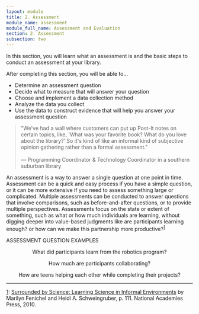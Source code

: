 ```yaml
---
layout: module
title: 2. Assessment
module_name: assessment
module_full_name: Assessment and Evaluation
section: 2. Assessment
subsection: two
---
```


In this section, you will learn what an assessment is and the basic steps to conduct an assessment at your library.

<div class="objectives">
	<p>After completing this section, you will be able to...</p>
<ul>
  <li>Determine an assessment question</li>
  <li>Decide what to measure that will answer your question</li>
  <li>Choose and implement a data collection method</li>
  <li>Analyze the data you collect </li>
  <li>Use the data to construct evidence that will help you answer your assessment question </li>
</ul>
</div>

<!-- INTS_031 -->
>"We've had a wall where customers can put up Post-It notes on certain topics, like, ‘What was your favorite book? What do you love about the library?’ So it's kind of like an informal kind of subjective opinion gathering rather than a formal assessment."<br/><br/>— Programming Coordinator & Technology Coordinator in a southern suburban library

An assessment is a way to answer a single question at one point in time. Assessment can be a quick and easy process if you have a simple question, or it can be more extensive if you need to assess something large or complicated. Multiple assessments can be conducted to answer questions that involve comparisons, such as before-and-after questions, or to provide multiple perspectives. Assessments focus on the state or extent of something, such as what or how much individuals are learning, without digging deeper into value-based judgments like are participants learning enough? or how can we make this partnership more productive?<sup><a href="#fn1" name="1">1</a></sup> 

<div class="explanatory">  
	<p>ASSESSMENT QUESTION EXAMPLES</p> 
	<p style="text-align:center">What did participants learn from the robotics program?</p>
	<p style="text-align:center">How much are participants collaborating?</p>
	<p style="text-align:center">How are teens helping each other while completing their projects?</p>  

</div> 

<hr/>

<a name="fn1" href="#1">1</a>: [Surrounded by Science: Learning Science in Informal Environments](https://doi.org/10.17226/12614) by Marilyn Fenichel and Heidi A. Schweingruber, p. 111. National Academies Press, 2010. 